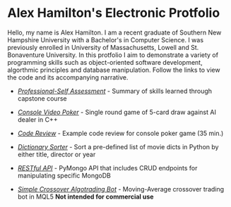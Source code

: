 # Alex Hamilton's Electronic Protfolio

Hello, my name is Alex Hamilton. I am a recent graduate of Southern New Hampshire University with a Bachelor's in Computer Science. I was previously enrolled in University of Massachusetts, Lowell and St. Bonaventure University. In this protfolio I aim to demonstrate a variety of programming skills such as object-oriented software development, algorthmic principles and database manipulation. Follow the links to view the code and its accompanying narrative.

- [*Professional-Self Assessment*](https://github.com/AHamilton653/ePortfolio/tree/d3124a905defab672944677f8cc0979bdd204315/Self-Assessment) - Summary of skills learned through capstone course

- [*Console Video Poker*](https://github.com/AHamilton653/ePortfolio/tree/558a9dedbf2eacacf47bfb0d56c231e08d9df0b7/Poker-Game) - Single round game of 5-card draw against AI dealer in C++

- [*Code Review*](https://github.com/AHamilton653/ePortfolio/tree/558a9dedbf2eacacf47bfb0d56c231e08d9df0b7/Code-Review) - Example code review for console poker game (35 min.)

- [*Dictionary Sorter*](https://github.com/AHamilton653/ePortfolio/tree/47bbc5b45727a65fc88f079edd028aabbc32c6cd/Movie-Sorter) - Sort a pre-defined list of movie dicts in Python by either title, director or year

- [*RESTful API*](https://github.com/AHamilton653/ePortfolio/tree/558a9dedbf2eacacf47bfb0d56c231e08d9df0b7/RESTful-API) - PyMongo API that includes CRUD endpoints for manipulating specific MongoDB

- [*Simple Crossover Algotrading Bot*](https://github.com/AHamilton653/ePortfolio/tree/558a9dedbf2eacacf47bfb0d56c231e08d9df0b7/Crossover-Bot) - Moving-Average crossover trading bot in MQL5 **Not intended for commercial use**
